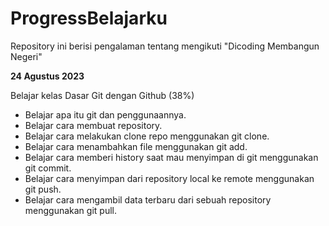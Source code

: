 # ProgressBelajarku
Repository ini berisi pengalaman tentang mengikuti "Dicoding Membangun Negeri"

**24 Agustus 2023**

Belajar kelas Dasar Git dengan Github (38%)
  * Belajar apa itu git dan penggunaannya.
  * Belajar cara membuat repository.
  * Belajar cara melakukan clone repo menggunakan git clone.
  * Belajar cara menambahkan file menggunakan git add.
  * Belajar cara memberi history saat mau menyimpan di git menggunakan git commit.
  * Belajar cara menyimpan dari repository local ke remote menggunakan git push.
  * Belajar cara mengambil data terbaru dari sebuah repository menggunakan git pull.
